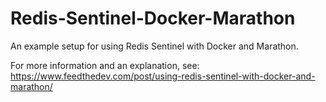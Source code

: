 # Redis-Sentinel-Docker-Marathon

An example setup for using Redis Sentinel with Docker and Marathon.

For more information and an explanation, see: https://www.feedthedev.com/post/using-redis-sentinel-with-docker-and-marathon/
